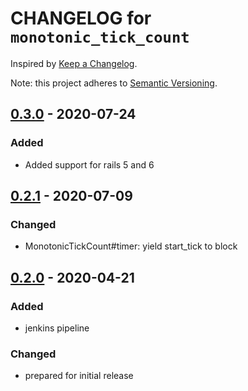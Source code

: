 # CHANGELOG for `monotonic_tick_count`

Inspired by [Keep a Changelog](https://keepachangelog.com/en/1.0.0/).

Note: this project adheres to [Semantic Versioning](https://semver.org/spec/v2.0.0.html).

## [0.3.0] - 2020-07-24
### Added
- Added support for rails 5 and 6

## [0.2.1] - 2020-07-09
### Changed
- MonotonicTickCount#timer: yield start_tick to block

## [0.2.0] - 2020-04-21
### Added
- jenkins pipeline

### Changed
- prepared for initial release

[0.3.0]: https://github.com/Invoca/monotonic_tick_count/compare/v0.2.1...v0.3.0
[0.2.1]: https://github.com/Invoca/monotonic_tick_count/compare/v0.2.0...v0.2.1
[0.2.0]: https://github.com/Invoca/monotonic_tick_count/releases/tag/v0.2.0
